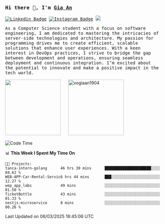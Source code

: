 ### <samp>Hi there 👋, I'm <a href="https://www.linkedin.com/in/vogiaan1904/" target="_blank">Gia An</a></samp>

<samp> [![Linkedin Badge](https://img.shields.io/badge/-LinkedIn-0e76a8?style=flat-square&logo=Linkedin&logoColor=white)](https://linkedin.com/in/vogiaan1904)
[![Instagram Badge](https://img.shields.io/badge/-Instagram-e4405f?style=flat-square&logo=Instagram&logoColor=white)](https://instagram.com/_.ja.ann_/) ![](https://komarev.com/ghpvc/?username=vogiaan1904&style=flat-square&base=100)</samp> 

<samp>As a Computer Science student with a focus on software engineering, I am dedicated to mastering the intricacies of server-side technologies and architecture. My passion for programming drives me to create efficient, scalable solutions that enhance user experiences. With a keen interest in DevOps practices, I strive to bridge the gap between development and operations, ensuring seamless deployment and continuous integration. I’m excited about the potential to innovate and make a positive impact in the tech world.</samp>



<div>
  <img height="180em" src="https://github-readme-stats.vercel.app/api/top-langs/?username=vogiaan1904&show_icons=true&hide_border=true&layout=compact&langs_count=10&theme=transparent&include_orgs=true"/>
  &nbsp;&nbsp;&nbsp;&nbsp;
  <img height="180em" src="https://github-readme-stats.vercel.app/api?username=vogiaan1904&show_icons=true&hide_border=true&&count_private=true&include_all_commits=true&theme=transparent&locale=en" alt="vogiaan1904" />
</div>






<!--START_SECTION:waka-->
![Code Time](http://img.shields.io/badge/Code%20Time-518%20hrs%2019%20mins-blue)

📊 **This Week I Spent My Time On** 

```text
🐱‍💻 Projects: 
tanca-intern-golang      46 hrs 30 mins      █████████████████████░░░░   84.62 % 
WEB-APP-Car-Rental-Servic6 hrs 44 mins       ███░░░░░░░░░░░░░░░░░░░░░░   12.27 % 
wep_app_labs             49 mins             ░░░░░░░░░░░░░░░░░░░░░░░░░   01.50 % 
TicketBottle             43 mins             ░░░░░░░░░░░░░░░░░░░░░░░░░   01.33 % 
nestjs-microservice      8 mins              ░░░░░░░░░░░░░░░░░░░░░░░░░   00.26 % 
```


 Last Updated on 06/03/2025 18:45:06 UTC
<!--END_SECTION:waka-->
